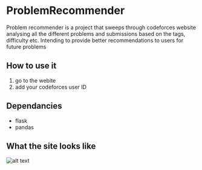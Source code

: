 # ProblemRecommender
Problem recommender is a project that sweeps through codeforces website analysing all the different problems and submissions based on the tags, difficulty etc. Intending to provide better recommendations to users for future problems

## How to use it

1. go to the webite 
2. add your codeforces user ID

## Dependancies
- flask
- pandas


## What the site looks like
![alt text](https://github.com/shashanksk/ProblemRecommender/blob/main/WhatsApp%20Image%202022-11-06%20at%2010.35.46%20PM.jpeg)
